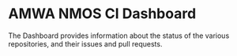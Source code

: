# AMWA NMOS CI Dashboard

The Dashboard provides information about the status of the various repositories, and their issues and pull requests.